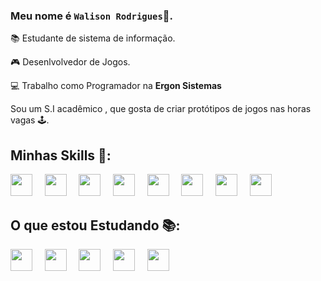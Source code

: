 ### Meu nome é `Walison Rodrigues`👦.

📚 Estudante de sistema de informação.

🎮 Desenlvolvedor de Jogos.

💻 Trabalho como Programador na **Ergon Sistemas**

Sou um S.I acadêmico , que gosta de criar protótipos de jogos nas horas vagas 🕹.

## Minhas Skills 🧬:

<img src="https://cdn.jsdelivr.net/gh/devicons/devicon/icons/csharp/csharp-original.svg" width="35px">&nbsp;&nbsp;&nbsp;&nbsp;
<img src="https://img.icons8.com/nolan/64/unity.png" width="35px">&nbsp;&nbsp;&nbsp;&nbsp;
<img src="https://img.icons8.com/nolan/64/visual-studio-2019.png" width="35px">&nbsp;&nbsp;&nbsp;&nbsp;
<img src="https://img.icons8.com/nolan/64/adobe-photoshop.png"  width="35px">&nbsp;&nbsp;&nbsp;&nbsp;
<img src="https://img.icons8.com/nolan/64/blender-3d.png" width="35px">&nbsp;&nbsp;&nbsp;&nbsp;
<img src="https://img.icons8.com/color/48/000000/xamarin.png" width="35px">&nbsp;&nbsp;&nbsp;&nbsp;
<img src="https://img.icons8.com/nolan/64/audacity.png" width="35px">&nbsp;&nbsp;&nbsp;&nbsp;
<img src="https://img.icons8.com/nolan/64/fuse.png" width="35px">&nbsp;&nbsp;&nbsp;&nbsp;


## O que estou Estudando 📚:
<img src="https://img.icons8.com/nolan/64/react-native.png" width="35px">&nbsp;&nbsp;&nbsp;&nbsp;
<img src="https://img.icons8.com/nolan/64/krita.png" width="35px">&nbsp;&nbsp;&nbsp;&nbsp;
<img src="https://img.icons8.com/nolan/64/substance-painter.png" width="35px">&nbsp;&nbsp;&nbsp;&nbsp;
<img src="https://img.icons8.com/nolan/64/unreal-engine.png" width="35px">&nbsp;&nbsp;&nbsp;&nbsp;
<img src="https://img.icons8.com/nolan/64/java-coffee-cup-logo.png" width="35px">&nbsp;&nbsp;&nbsp;&nbsp;
